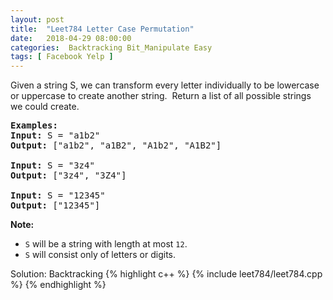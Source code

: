 ```yaml
---
layout: post
title:  "Leet784 Letter Case Permutation"
date:   2018-04-29 08:00:00
categories:  Backtracking Bit_Manipulate Easy
tags: [ Facebook Yelp ]
---
```


<div>
	<p>Given a string S, we can transform every letter individually&nbsp;to be lowercase or uppercase to create another string.&nbsp; Return a list of all possible strings we could create.</p>

<pre><strong>Examples:</strong>
<strong>Input:</strong> S = "a1b2"
<strong>Output:</strong> ["a1b2", "a1B2", "A1b2", "A1B2"]

<strong>Input:</strong> S = "3z4"
<strong>Output:</strong> ["3z4", "3Z4"]

<strong>Input:</strong> S = "12345"
<strong>Output:</strong> ["12345"]
</pre>

<p><strong>Note:</strong></p>

<ul>
	<li><code>S</code> will be a string with length at most <code>12</code>.</li>
	<li><code>S</code> will consist only of letters or digits.</li>
</ul></div>

Solution: Backtracking 
{% highlight c++ %}
{% include leet784/leet784.cpp %}
{% endhighlight %}
